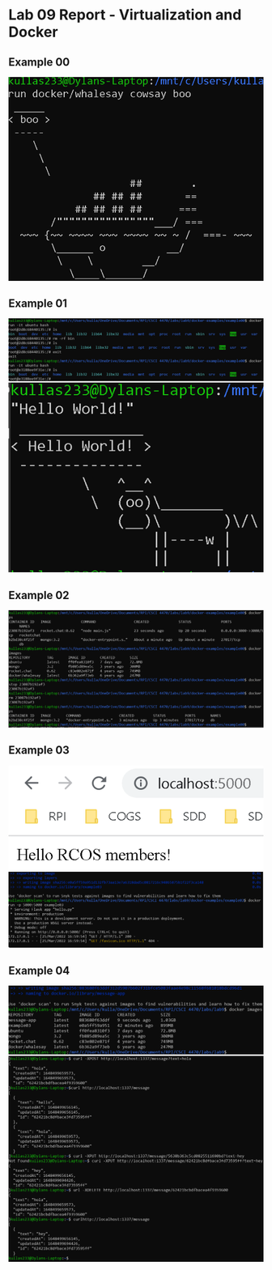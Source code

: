 # Lab 09 Report - Virtualization and Docker
## Example 00
<img src="images/example00_whale.png">

## Example 01
<img src="images/example01_container.png">
<img src="images/example01_cow.png">

## Example 02
<img src="images/example02_remove.png">

## Example 03
<img src="images/example03_page.png">
<img src="images/example03_run.png">

## Example 04
<img src="images/example04_image.png">
<img src="images/example04_usage.png">